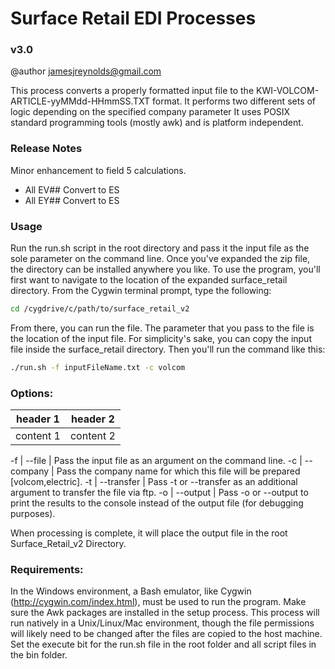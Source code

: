 
# Surface Retail EDI Processes 
### v3.0
@author jamesjreynolds@gmail.com

This process converts a properly formatted input file to the KWI-VOLCOM-ARTICLE-yyMMdd-HHmmSS.TXT format.
It performs two different sets of logic depending on the specified company parameter
It uses POSIX standard programming tools (mostly awk) and is platform independent.

### Release Notes

Minor enhancement to field 5 calculations.
- All EV## Convert to ES
- All EY## Convert to ES

### Usage

Run the run.sh script in the root directory and pass it the input file as the sole parameter on the command line.
Once you've expanded the zip file, the directory can be installed anywhere you like.
To use the program, you'll first want to navigate to the location of the expanded surface_retail directory.  From the Cygwin terminal prompt, type the following:

```bash
cd /cygdrive/c/path/to/surface_retail_v2
```

From there, you can run the file.  The parameter that you pass to the file is the location of the input file.  For simplicity's sake, you can copy the input file inside the surface_retail directory.  Then you'll run the command like this:

```bash
./run.sh -f inputFileName.txt -c volcom
```

### Options:

header 1 | header 2
-------- | ---------
content 1 | content 2

-f | --file	|		Pass the input file as an argument on the command line. 
-c | --company |		Pass the company name for which this file will be prepared [volcom,electric]. 
-t | --transfer |		Pass -t or --transfer as an additional argument to transfer the file via ftp. 
-o | --output |		Pass -o or --output to print the results to the console instead of the output file (for debugging purposes).

When processing is complete, it will place the output file in the root Surface_Retail_v2 Directory.

### Requirements:

In the Windows environment, a Bash emulator, like Cygwin (http://cygwin.com/index.html), must be used to run the program.  Make sure the Awk packages are installed in the setup process.
This process will run natively in a Unix/Linux/Mac environment, though the file permissions will likely need to be changed after the files are copied to the host machine.  Set the execute bit for the run.sh file in the root folder and all script files in the bin folder.
